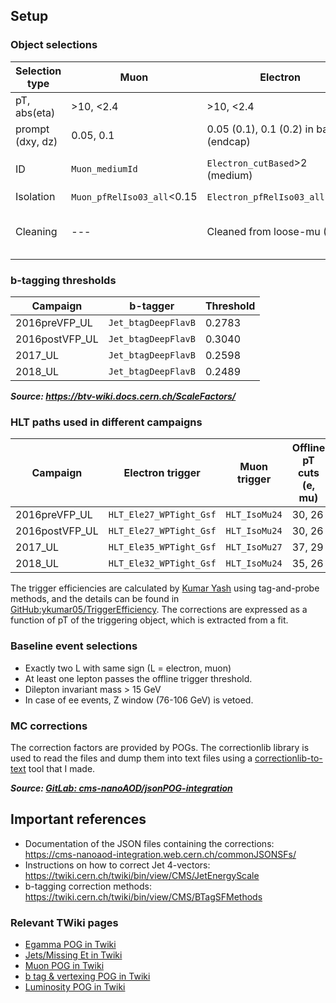 ## Setup
### Object selections
| Selection type | Muon | Electron | Jet | 
|--|--|--|--|
|pT, abs(eta)     | >10, <2.4 | >10, <2.4 | >30, <2.4 |
| prompt (dxy, dz)| 0.05, 0.1 | 0.05 (0.1), 0.1 (0.2) in barrel (endcap) | -- |
| ID              | `Muon_mediumId` | `Electron_cutBased`>2 (medium) | `Jet_jetId` >= 1 (2 in 2016) |
| Isolation       | `Muon_pfRelIso03_all`<0.15 | `Electron_pfRelIso03_all`<0.15 | -- |
|Cleaning         |--- |Cleaned from loose-mu (0.4)| Cleaned from loose-L (0.4)

### b-tagging thresholds
|Campaign|b-tagger| Threshold|
|--|--|--|
|2016preVFP_UL |`Jet_btagDeepFlavB`|0.2783|
|2016postVFP_UL|`Jet_btagDeepFlavB`|0.3040|
|2017_UL       |`Jet_btagDeepFlavB`|0.2598|
|2018_UL       |`Jet_btagDeepFlavB`|0.2489|

***Source: https://btv-wiki.docs.cern.ch/ScaleFactors/***

### HLT paths used in different campaigns
|Campaign|Electron trigger|Muon trigger|Offline pT cuts (e, mu)|
|--|--|--|--|
|2016preVFP_UL |`HLT_Ele27_WPTight_Gsf`|`HLT_IsoMu24`|30, 26|
|2016postVFP_UL|`HLT_Ele27_WPTight_Gsf`|`HLT_IsoMu24`|30, 26|
|2017_UL       |`HLT_Ele35_WPTight_Gsf`|`HLT_IsoMu27`|37, 29|
|2018_UL       |`HLT_Ele32_WPTight_Gsf`|`HLT_IsoMu24`|35, 26|

The trigger efficiencies are calculated by [Kumar Yash](https://github.com/ykumar05) using tag-and-probe methods, and the details can be found in [GitHub:ykumar05/TriggerEfficiency](https://github.com/ykumar05/TriggerEfficiency). The corrections are expressed as a function of pT of the triggering object, which is extracted from a fit.

### Baseline event selections
- Exactly two L with same sign (L = electron, muon)
- At least one lepton passes the offline trigger threshold.
- Dilepton invariant mass > 15 GeV
- In case of ee events, Z window (76-106 GeV) is vetoed.

### MC corrections
The correction factors are provided by POGs. The correctionlib library is used to read the files and dump them into text files using a [correctionlib-to-text](https://github.com/phazarik/correctionlib-to-text) tool that I made.

***Source: [GitLab: cms-nanoAOD/jsonPOG-integration](https://gitlab.cern.ch/cms-nanoAOD/jsonpog-integration)*** 


## Important references
- Documentation of the JSON files containing the corrections: https://cms-nanoaod-integration.web.cern.ch/commonJSONSFs/
- Instructions on how to correct Jet 4-vectors: https://twiki.cern.ch/twiki/bin/view/CMS/JetEnergyScale
- b-tagging correction methods: https://twiki.cern.ch/twiki/bin/view/CMS/BTagSFMethods

### Relevant TWiki pages
-   [Egamma POG in Twiki](https://twiki.cern.ch/twiki/bin/view/CMS/EgammaPOG)
-   [Jets/Missing Et in Twiki](https://twiki.cern.ch/twiki/bin/view/CMS/JetMET)
-   [Muon POG in Twiki](https://twiki.cern.ch/twiki/bin/view/CMS/MuonPOG)
-   [b tag & vertexing POG in Twiki](https://twiki.cern.ch/twiki/bin/view/CMS/BtagPOG)
-   [Luminosity POG in Twiki](https://twiki.cern.ch/twiki/bin/view/CMS/TWikiLUM)

